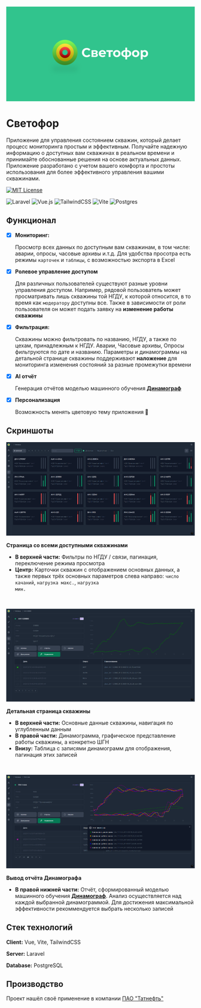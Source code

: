 ![Logo](public/images/readme_logo.png)

# Светофор
Приложение для управления состоянием скважин, который делает процесс мониторинга простым и эффективным. 
Получайте надежную информацию о доступных вам скважинах в реальном времени и принимайте обоснованные решения на основе актуальных данных. 
Приложение разработано с учетом вашего комфорта и простоты использования для более эффективного управления вашими скважинами.


[![MIT License](https://img.shields.io/badge/License-MIT-green.svg)](https://choosealicense.com/licenses/mit/)

![Laravel](https://img.shields.io/badge/laravel-%23FF2D20.svg?style=for-the-badge&logo=laravel&logoColor=white)
![Vue.js](https://img.shields.io/badge/vuejs-%2335495e.svg?style=for-the-badge&logo=vuedotjs&logoColor=%234FC08D)
![TailwindCSS](https://img.shields.io/badge/tailwindcss-%2338B2AC.svg?style=for-the-badge&logo=tailwind-css&logoColor=white)
![Vite](https://img.shields.io/badge/vite-%23646CFF.svg?style=for-the-badge&logo=vite&logoColor=white)
![Postgres](https://img.shields.io/badge/postgres-%23316192.svg?style=for-the-badge&logo=postgresql&logoColor=white)

## Функционал

- [x] **Мониторинг:**

  Просмотр всех данных по доступным вам скважинам, в том числе: аварии, опросы,
  часовые архивы и.т.д. Для удобства просотра есть режимы `карточек` и `таблицы`, с возможностью экспорта в Excel

- [x] **Ролевое управление доступом**

  Для различных пользователей существуют разные уровни управления доступом. Например,
  рядовой пользователь может просматривать лишь скважины той НГДУ, к которой относится, в то  время как `модератору` доступны все. Также в зависимости от роли пользователя он может подать заявку на **изменение работы скважины**

- [x] **Фильтрация:**

  Скважины можно фильтровать по названию, НГДУ, а также по цехам, принадлежным к НГДУ.
  Аварии, Часовые архивы, Опросы фильтруются по дате и названию. Параметры и динамограммы
  на детальной странице скважины поддерживают **наложение** для мониторинга изменения состояний за разные промежутки времени

- [x] **AI отчёт**

  Генерация отчётов моделью машинного обучения [<b>Динамограф</b>](https://github.com/YaraZan/dinamograph-api)

- [x] **Персонализация**

  Возможность менять цветовую тему приложения 🌙


## Скриншоты
![App Screenshot](public/images/readme_scht_1.png)

**Страница со всеми доступными скважинами**

- **В верхней части:** Фильтры по НГДУ / связи, пагинация, переключение режима просмотра
- **Центр:** Карточки скважин с отображением основных данных, а также первых трёх основных
параметров слева направо: <code>число качаний</code>, <code>нагрузка макс.</code>, <code>нагрузка мин.</code>
<br>

![App Screenshot](public/images/readme_scht_3.png)

**Детальная страница скважины**

- **В верхней части:** Основные данные скважины, навигация по углубленным данным
- **В правой части:** Динамограмма, графическое представление работы скважины, а конкретно ШГН
- **Внизу:** Таблица с записями динамограмм для отображения, пагинация этих записей
<br>

![App Screenshot](public/images/readme_scht_4.png)

**Вывод отчёта Динамографа**

- **В правой нижней части:** Отчёт, сформированный моделью машинного обучения
[<b>Динамограф</b>](https://github.com/YaraZan/dinamograph-api). Анализ осуществляется над каждой выбранной
динамограммой. Для достижения максимальной эффективности рекоммендуется выбрать несколько записей

## Стек технологий
**Client:** Vue, Vite, TailwindCSS

**Server:** Laravel

**Database:** PostgreSQL

## Производство

Проект нашёл своё применение в компании [ПАО "Татнефть"](https://www.tatneft.ru/)
